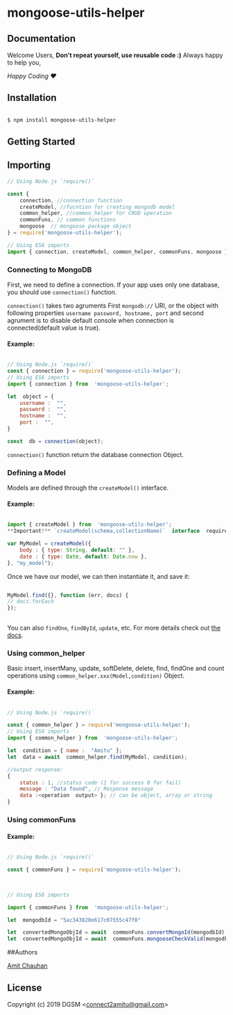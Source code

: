 
# mongoose-utils-helper

## Documentation

  Welcome Users, 
  **Don't repeat yourself, use reusable code :)**
    Always happy to help you,
    
  *Happy Coding &#9829;* 
  
## Installation

```sh

$ npm install mongoose-utils-helper

```

## Getting Started

## Importing

```javascript
// Using Node.js `require()`

const {
    connection, //connection function
    createModel, //fucntion for creating mongodb model
    common_helper, //common_helper for CRUD operation
    commonFuns, // common functions
    mongoose  // mongoose package object
} = require('mongoose-utils-helper');

// Using ES6 imports
import { connection, createModel, common_helper, commonFuns, mongoose } from  'mongoose-utils-helper';

```
### Connecting to MongoDB

First, we need to define a connection. If your app uses only one database, you should use `connection()` function.

`connection()` takes two agruments First `mongodb://` URI, or the object with following properties `username password, hostname, port` and second agrument is to disable default console when connection is connected(default value is true).

#### Example:

```js

// Using Node.js `require()`
const { connection } = require('mongoose-utils-helper');
// Using ES6 imports
import { connection } from  'mongoose-utils-helper';

let  object = {
    username :  "",
    password :  "",
    hostname :  "",
    port :  "",
}

const  db = connection(object);
```

`connection()` function return the database connection Object.

### Defining a Model
  
Models are defined through the `createModel()` interface.
  
#### Example:

```js

import { createModel } from  'mongoose-utils-helper';
**Important!** `createModel(schema,collectionName)`  interface  required  two  arguments,

var MyModel = createModel({
    body : { type: String, default: "" },
    date : { type: Date, default: Date.now },
}, "my_model");

```
Once we have our model, we can then instantiate it, and save it:

```js

MyModel.find({}, function (err, docs) {
// docs.forEach
});
  
```
You can also `findOne`, `findById`, `update`, etc. For more details check out [the docs](http://mongoosejs.com/docs/queries.html).

### Using common_helper

Basic insert, insertMany, update, softDelete, delete, find, findOne and count operations using `common_helper.xxx(Model,condition)` Object.

#### Example:

```js

// Using Node.js `require()`

const { common_helper } = require('mongoose-utils-helper');
// Using ES6 imports
import { common_helper } from  'mongoose-utils-helper';

let  condition = { name :  "Amitu" };
let  data = await  common_helper.find(MyModel, condition);

//output response:
{
    status : 1, //status code (1 for success 0 for fail)
    message : "Data found", // Response message
    data :<operation  output> }; // can be object, array or string
}

```

  

### Using commonFuns

  

#### Example:

```js

// Using Node.js `require()`

const { commonFuns } = require('mongoose-utils-helper');

  

// Using ES6 imports

import { commonFuns } from  'mongoose-utils-helper';

let  mongodbId = "5ac343820e617c07555c47f0"

let  convertedMongoObjId = await  commonFuns.convertMongoId(mongodbId);
let  convertedMongoObjId = await  commonFuns.mongooseCheckValid(mongodbId);

```
##Authors

[Amit Chauhan](https://api.whatsapp.com/send?phone=9586253639&text=hey%20Amit,)

## License

Copyright (c) 2019 DGSM &lt;connect2amitu@gmail.com&gt;